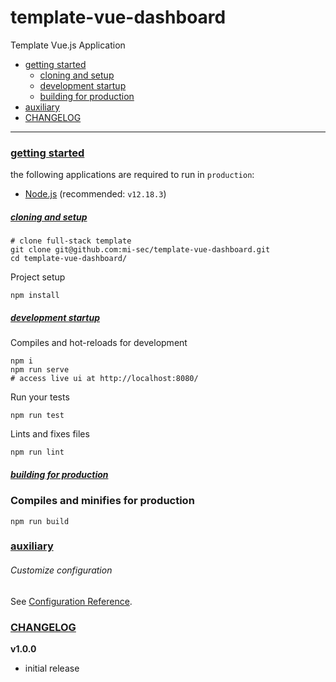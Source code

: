 # template-vue-dashboard

Template Vue.js Application

- [getting started](#getting-started)
    - [cloning and setup](#cloning-and-setup)
    - [development startup](#development-startup)
	- [building for production](#building-for-production)
- [auxiliary](#auxiliary)
- [CHANGELOG](#changelog)

<hr/>

### [getting started](#top)

the following applications are required to run in `production`:
- [Node.js](https://nodejs.org/en/download/) (recommended: `v12.18.3`)

##### [cloning and setup](#top)

```
# clone full-stack template
git clone git@github.com:mi-sec/template-vue-dashboard.git
cd template-vue-dashboard/
```

Project setup

```
npm install
```

##### [development startup](#top)

Compiles and hot-reloads for development

```
npm i
npm run serve
# access live ui at http://localhost:8080/
```

Run your tests
```
npm run test
```

Lints and fixes files
```
npm run lint
```

##### [building for production](#top)

### Compiles and minifies for production
```
npm run build
```

### [auxiliary](#top)

###### Customize configuration
See [Configuration Reference](https://cli.vuejs.org/config/).


### [CHANGELOG](#top)

**v1.0.0**
- initial release
